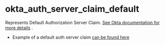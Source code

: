 # okta_auth_server_claim_default

Represents Default Authorization Server
Claim. [See Okta documentation for more details](https://developer.okta.com/docs/api/resources/authorization-servers#claim-object)
.

- Example of a default auth server claim [can be found here](./basic.tf)
